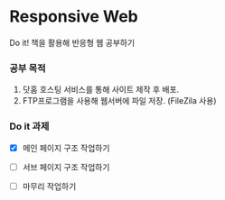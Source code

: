 # Responsive Web
Do it! 책을 활용해 반응형 웹 공부하기

### 공부 목적
1. 닷홈 호스팅 서비스를 통해 사이트 제작 후 배포.
2. FTP프로그램을 사용해 웹서버에 파일 저장. (FileZila 사용)

### Do it 과제
- [x] 메인 페이지 구조 작업하기
- [ ] 서브 페이지 구조 작업하기
- [ ] 마무리 작업하기
 
